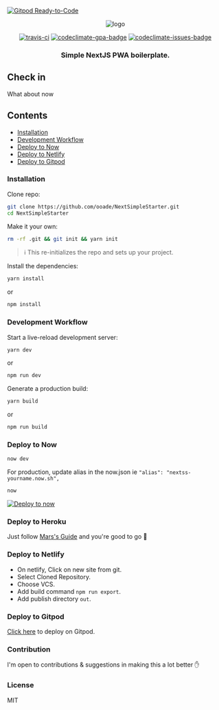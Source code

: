 [![Gitpod Ready-to-Code](https://img.shields.io/badge/Gitpod-Ready--to--Code-blue?logo=gitpod)](https://gitpod.io/#https://github.com/ooade/NextSimpleStarter) 

<p align="center">
<img src="logo.png" alt="logo"/>
<p align="center"><a href="https://travis-ci.org/ooade/NextSimpleStarter"><img src="https://travis-ci.org/ooade/NextSimpleStarter.svg?branch=master" alt="travis-ci"/></a> <a href="https://codeclimate.com/github/ooade/NextSimpleStarter/badges"><img src="https://codeclimate.com/github/ooade/NextSimpleStarter/badges/gpa.svg" alt="codeclimate-gpa-badge"/></a> <a href="https://codeclimate.com/github/ooade/NextSimpleStarter"><img src="https://codeclimate.com/github/ooade/NextSimpleStarter/badges/issue_count.svg" alt="codeclimate-issues-badge"/></a><br/>
<h3 align="center">Simple NextJS PWA boilerplate.</h3></p>
</p>

## Check in
What about now

## Contents
- [Installation](#installation)
- [Development Workflow](#development-workflow)
- [Deploy to Now](#deploy-to-now)
- [Deploy to Netlify](#deploy-to-netlify)
- [Deploy to Gitpod](#deploy-to-gitpod)

### Installation

Clone repo:

```sh
git clone https://github.com/ooade/NextSimpleStarter.git
cd NextSimpleStarter
```

Make it your own:

```sh
rm -rf .git && git init && yarn init
```

> :information_source: This re-initializes the repo and sets up your project.

Install the dependencies:

```sh
yarn install
```

or

```sh
npm install
```

### Development Workflow

Start a live-reload development server:

```sh
yarn dev
```

or

```sh
npm run dev
```

Generate a production build:

```sh
yarn build
```

or

```sh
npm run build
```

### Deploy to Now

```sh
now dev
```

For production, update alias in the now.json ie `"alias": "nextss-yourname.now.sh",`

```sh
now
```
[![Deploy to now](https://deploy.now.sh/static/button.svg)](https://deploy.now.sh/?repo=https://github.com/ooade/NextSimpleStarter)

### Deploy to Heroku
Just follow <a href="https://github.com/mars/heroku-nextjs">Mars's Guide</a> and you're good to go :clap:

### Deploy to Netlify

- On netlify, Click on new site from git.
- Select Cloned Repository.
- Choose VCS.
- Add build command `npm run export`.
- Add publish directory `out`.

### Deploy to Gitpod
<a href="https://gitpod.io/#https://github.com/ooade/NextSimpleStarter">Click here</a> to deploy on Gitpod.

### Contribution

I'm open to contributions & suggestions in making this a lot better :hand:

### License

MIT
